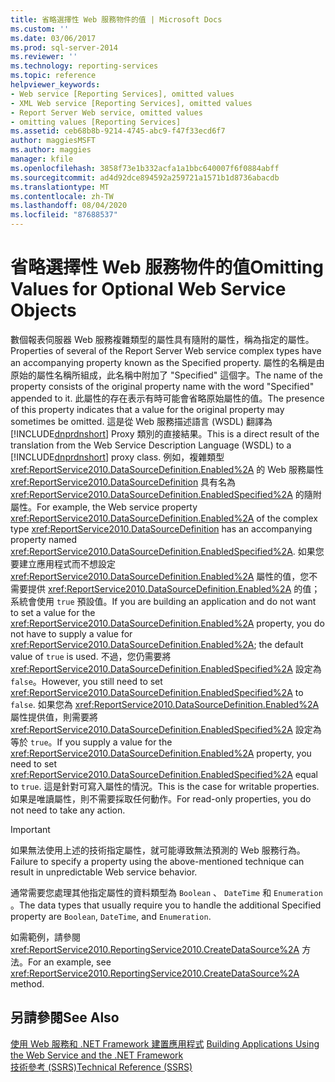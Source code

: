 ```yaml
---
title: 省略選擇性 Web 服務物件的值 | Microsoft Docs
ms.custom: ''
ms.date: 03/06/2017
ms.prod: sql-server-2014
ms.reviewer: ''
ms.technology: reporting-services
ms.topic: reference
helpviewer_keywords:
- Web service [Reporting Services], omitted values
- XML Web service [Reporting Services], omitted values
- Report Server Web service, omitted values
- omitting values [Reporting Services]
ms.assetid: ceb68b8b-9214-4745-abc9-f47f33ecd6f7
author: maggiesMSFT
ms.author: maggies
manager: kfile
ms.openlocfilehash: 3858f73e1b332acfa1a1bbc640007f6f0884abff
ms.sourcegitcommit: ad4d92dce894592a259721a1571b1d8736abacdb
ms.translationtype: MT
ms.contentlocale: zh-TW
ms.lasthandoff: 08/04/2020
ms.locfileid: "87688537"
---
```

# <a name="omitting-values-for-optional-web-service-objects"></a><span data-ttu-id="64305-102">省略選擇性 Web 服務物件的值</span><span class="sxs-lookup"><span data-stu-id="64305-102">Omitting Values for Optional Web Service Objects</span></span>
  <span data-ttu-id="64305-103">數個報表伺服器 Web 服務複雜類型的屬性具有隨附的屬性，稱為指定的屬性。</span><span class="sxs-lookup"><span data-stu-id="64305-103">Properties of several of the Report Server Web service complex types have an accompanying property known as the Specified property.</span></span> <span data-ttu-id="64305-104">屬性的名稱是由原始的屬性名稱所組成，此名稱中附加了 "Specified" 這個字。</span><span class="sxs-lookup"><span data-stu-id="64305-104">The name of the property consists of the original property name with the word "Specified" appended to it.</span></span> <span data-ttu-id="64305-105">此屬性的存在表示有時可能會省略原始屬性的值。</span><span class="sxs-lookup"><span data-stu-id="64305-105">The presence of this property indicates that a value for the original property may sometimes be omitted.</span></span> <span data-ttu-id="64305-106">這是從 Web 服務描述語言 (WSDL) 翻譯為 [!INCLUDE[dnprdnshort](../../../includes/dnprdnshort-md.md)] Proxy 類別的直接結果。</span><span class="sxs-lookup"><span data-stu-id="64305-106">This is a direct result of the translation from the Web Service Description Language (WSDL) to a [!INCLUDE[dnprdnshort](../../../includes/dnprdnshort-md.md)] proxy class.</span></span> <span data-ttu-id="64305-107">例如，複雜類型 <xref:ReportService2010.DataSourceDefinition.Enabled%2A> 的 Web 服務屬性 <xref:ReportService2010.DataSourceDefinition> 具有名為 <xref:ReportService2010.DataSourceDefinition.EnabledSpecified%2A> 的隨附屬性。</span><span class="sxs-lookup"><span data-stu-id="64305-107">For example, the Web service property <xref:ReportService2010.DataSourceDefinition.Enabled%2A> of the complex type <xref:ReportService2010.DataSourceDefinition> has an accompanying property named <xref:ReportService2010.DataSourceDefinition.EnabledSpecified%2A>.</span></span> <span data-ttu-id="64305-108">如果您要建立應用程式而不想設定 <xref:ReportService2010.DataSourceDefinition.Enabled%2A> 屬性的值，您不需要提供 <xref:ReportService2010.DataSourceDefinition.Enabled%2A> 的值；系統會使用 `true` 預設值。</span><span class="sxs-lookup"><span data-stu-id="64305-108">If you are building an application and do not want to set a value for the <xref:ReportService2010.DataSourceDefinition.Enabled%2A> property, you do not have to supply a value for <xref:ReportService2010.DataSourceDefinition.Enabled%2A>; the default value of `true` is used.</span></span> <span data-ttu-id="64305-109">不過，您仍需要將 <xref:ReportService2010.DataSourceDefinition.EnabledSpecified%2A> 設定為 `false`。</span><span class="sxs-lookup"><span data-stu-id="64305-109">However, you still need to set <xref:ReportService2010.DataSourceDefinition.EnabledSpecified%2A> to `false`.</span></span> <span data-ttu-id="64305-110">如果您為 <xref:ReportService2010.DataSourceDefinition.Enabled%2A> 屬性提供值，則需要將 <xref:ReportService2010.DataSourceDefinition.EnabledSpecified%2A> 設定為等於 `true`。</span><span class="sxs-lookup"><span data-stu-id="64305-110">If you supply a value for the <xref:ReportService2010.DataSourceDefinition.Enabled%2A> property, you need to set <xref:ReportService2010.DataSourceDefinition.EnabledSpecified%2A> equal to `true`.</span></span> <span data-ttu-id="64305-111">這是針對可寫入屬性的情況。</span><span class="sxs-lookup"><span data-stu-id="64305-111">This is the case for writable properties.</span></span> <span data-ttu-id="64305-112">如果是唯讀屬性，則不需要採取任何動作。</span><span class="sxs-lookup"><span data-stu-id="64305-112">For read-only properties, you do not need to take any action.</span></span>  
  
> [!IMPORTANT]  
>  <span data-ttu-id="64305-113">如果無法使用上述的技術指定屬性，就可能導致無法預測的 Web 服務行為。</span><span class="sxs-lookup"><span data-stu-id="64305-113">Failure to specify a property using the above-mentioned technique can result in unpredictable Web service behavior.</span></span>  
  
 <span data-ttu-id="64305-114">通常需要您處理其他指定屬性的資料類型為 `Boolean` 、 `DateTime` 和 `Enumeration` 。</span><span class="sxs-lookup"><span data-stu-id="64305-114">The data types that usually require you to handle the additional Specified property are `Boolean`, `DateTime`, and `Enumeration`.</span></span>  
  
 <span data-ttu-id="64305-115">如需範例，請參閱 <xref:ReportService2010.ReportingService2010.CreateDataSource%2A> 方法。</span><span class="sxs-lookup"><span data-stu-id="64305-115">For an example, see <xref:ReportService2010.ReportingService2010.CreateDataSource%2A> method.</span></span>  
  
## <a name="see-also"></a><span data-ttu-id="64305-116">另請參閱</span><span class="sxs-lookup"><span data-stu-id="64305-116">See Also</span></span>  
 <span data-ttu-id="64305-117">[使用 Web 服務和 .NET Framework 建置應用程式](building-applications-using-the-web-service-and-the-net-framework.md) </span><span class="sxs-lookup"><span data-stu-id="64305-117">[Building Applications Using the Web Service and the .NET Framework](building-applications-using-the-web-service-and-the-net-framework.md) </span></span>  
 [<span data-ttu-id="64305-118">技術參考 &#40;SSRS&#41;</span><span class="sxs-lookup"><span data-stu-id="64305-118">Technical Reference &#40;SSRS&#41;</span></span>](../../technical-reference-ssrs.md)  
  
  
